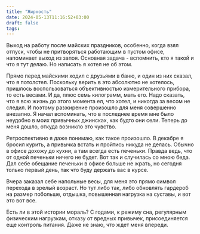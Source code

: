 ```yaml
---
title: "Жирность"
date: 2024-05-13T11:16:52+03:00
draft: false
tags:
---
```


Выход на работу после майских праздников, особенно, когда взял отпуск, чтобы не притворяться работающим в пустом офисе, напоминает выход из запоя. Основная задача - вспомнить, кто я такой и что я тут делаю. Но написать я хотел не об этом.

<!--more-->

Прямо перед майскими ходил с друзьями в баню, и один из них сказал, что я потолстел. Поскольку верить в это абсолютно не хотелось, пришлось воспользоваться объективностью измерительного прибора, то есть весами. И да, плюс семь килограмм, мать его. Надо сказать, что я всю жизнь до этого момента ел, что хотел, и никогда за весом не следил. И поэтому разжирение произошло для меня совершенно внезапно. Я начал вспоминать, что в последнее время мне было неудобно в моих привычных джинсках, как будто они сели. Теперь до меня дошло, откуда возникло это чувство.

Ретроспективно я даже понимаю, как такое произошло. В декабре я бросил курить, а привычка встать и пройтись никуда не делась. Обычно в офисе дохожу до кухни, а там всегда есть печеньки. Правда ведь, что от одной печеньки ничего не будет. Вот так и случилась со мною беда. Дал себе обещание печеньки в офисе больше не жрать, но сегодня только первый день, так что буду держать вас в курсе.

Вчера заказал себе напольные весы, для меня это прямо символ перехода в зрелый возраст. Но тут либо так, либо обновлять гардероб на размер побольше, отдышка, повышенная нагрузка на суставы, и вот это вот все.

Есть ли в этой истории мораль? С годами, к режиму сна, регулярным физическим нагрузкам, отказу от вредных привычек, присоединяется еще контроль питания. Даже не знаю, что ждет меня впереди.
